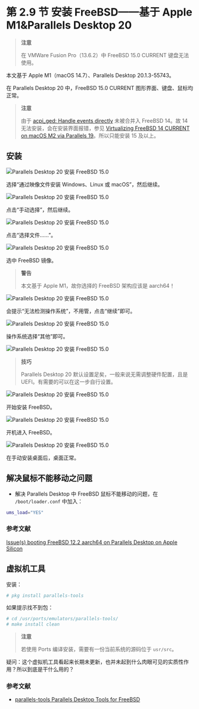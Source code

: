 # 第 2.9 节 安装 FreeBSD——基于 Apple M1&Parallels Desktop 20

>**注意**
>
>在 VMWare Fusion Pro（13.6.2）中 FreeBSD 15.0 CURRENT 键盘无法使用。

本文基于 Apple M1（macOS 14.7）、Parallels Desktop 20.1.3-55743。

在 Parallels Desktop 20 中，FreeBSD 15.0 CURRENT 图形界面、键盘、鼠标均正常。

>**注意**
>
>由于 [acpi_ged: Handle events directly](https://reviews.freebsd.org/D42158) 未被合并入 FreeBSD 14。故 14 无法安装，会在安装界面报错，参见 [Virtualizing FreeBSD 14 CURRENT on macOS M2 via Parallels 19](https://forums.freebsd.org/threads/virtualizing-freebsd-14-current-on-macos-m2-via-parallels-19.93266/)。所以只能安装 15 及以上。

## 安装



![Parallels Desktop 20 安装 FreeBSD 15.0](../.gitbook/assets/pd1.png)

选择“通过映像文件安装 Windows、Linux 或 macOS”，然后继续。

![Parallels Desktop 20 安装 FreeBSD 15.0](../.gitbook/assets/pd2.png)

点击“手动选择”，然后继续。

![Parallels Desktop 20 安装 FreeBSD 15.0](../.gitbook/assets/pd3.png)

点击“选择文件……”。

![Parallels Desktop 20 安装 FreeBSD 15.0](../.gitbook/assets/pd4.png)

选中 FreeBSD 镜像。

>**警告**
>
>本文基于 Apple M1，故你选择的 FreeBSD 架构应该是 aarch64！

![Parallels Desktop 20 安装 FreeBSD 15.0](../.gitbook/assets/pd5.png)

会提示“无法检测操作系统”，不用管，点击“继续”即可。

![Parallels Desktop 20 安装 FreeBSD 15.0](../.gitbook/assets/pd6.png)

操作系统选择“其他”即可。

![Parallels Desktop 20 安装 FreeBSD 15.0](../.gitbook/assets/pd7.png)

>**技巧**
>
>Parallels Desktop 20 默认设置足矣，一般来说无需调整硬件配置，且是 UEFI。有需要的可以在这一步自行设置。

![Parallels Desktop 20 安装 FreeBSD 15.0](../.gitbook/assets/pd8.png)

开始安装 FreeBSD。

![Parallels Desktop 20 安装 FreeBSD 15.0](../.gitbook/assets/pd9.png)

开机进入 FreeBSD。

![Parallels Desktop 20 安装 FreeBSD 15.0](../.gitbook/assets/pd10.png)

在手动安装桌面后，桌面正常。

## 解决鼠标不能移动之问题

- 解决 Parallels Desktop 中 FreeBSD 鼠标不能移动的问题，在 `/boot/loader.conf` 中加入：


```sh
ums_load="YES"
```


### 参考文献

[Issue(s) booting FreeBSD 12.2 aarch64 on Parallels Desktop on Apple Silicon](https://forums.freebsd.org/threads/issue-s-booting-freebsd-12-2-aarch64-on-parallels-desktop-on-apple-silicon.78654/)

## 虚拟机工具

安装：

```sh
# pkg install parallels-tools
```

如果提示找不到包：

```sh
# cd /usr/ports/emulators/parallels-tools/ 
# make install clean
```

>**注意**
>
>若使用 Ports 编译安装，需要有一份当前系统的源码位于 `usr/src`。

疑问：这个虚拟机工具看起来长期未更新，也并未起到什么肉眼可见的实质性作用？所以到底是干什么用的？

### 参考文献

- [parallels-tools Parallels Desktop Tools for FreeBSD](https://www.freshports.org/emulators/parallels-tools/)
